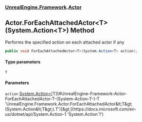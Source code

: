 ### [UnrealEngine.Framework](./UnrealEngine-Framework.md 'UnrealEngine.Framework').[Actor](./Actor.md 'UnrealEngine.Framework.Actor')
## Actor.ForEachAttachedActor&lt;T&gt;(System.Action&lt;T&gt;) Method
Performs the specified action on each attached actor if any  
```csharp
public void ForEachAttachedActor<T>(System.Action<T> action);
```
#### Type parameters
<a name='UnrealEngine-Framework-Actor-ForEachAttachedActor-T-(System-Action-T-)-T'></a>
`T`  
  
#### Parameters
<a name='UnrealEngine-Framework-Actor-ForEachAttachedActor-T-(System-Action-T-)-action'></a>
`action` [System.Action&lt;](https://docs.microsoft.com/en-us/dotnet/api/System.Action-1 'System.Action`1')[T](#UnrealEngine-Framework-Actor-ForEachAttachedActor-T-(System-Action-T-)-T 'UnrealEngine.Framework.Actor.ForEachAttachedActor&lt;T&gt;(System.Action&lt;T&gt;).T')[&gt;](https://docs.microsoft.com/en-us/dotnet/api/System.Action-1 'System.Action`1')  
  
